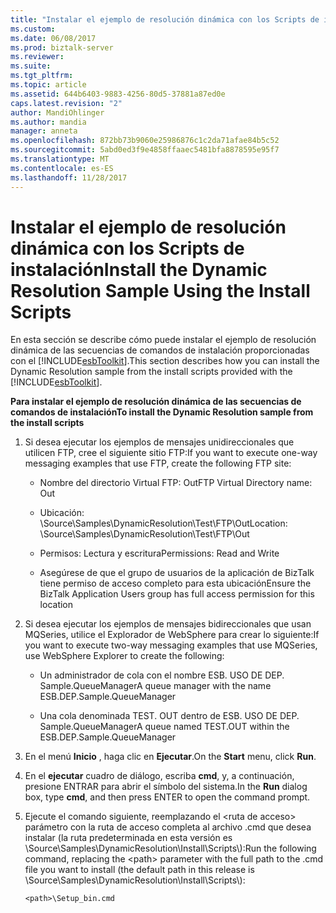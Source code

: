 ```yaml
---
title: "Instalar el ejemplo de resolución dinámica con los Scripts de instalación | Documentos de Microsoft"
ms.custom: 
ms.date: 06/08/2017
ms.prod: biztalk-server
ms.reviewer: 
ms.suite: 
ms.tgt_pltfrm: 
ms.topic: article
ms.assetid: 644b6403-9883-4256-80d5-37881a87ed0e
caps.latest.revision: "2"
author: MandiOhlinger
ms.author: mandia
manager: anneta
ms.openlocfilehash: 872bb73b9060e25986876c1c2da71afae84b5c52
ms.sourcegitcommit: 5abd0ed3f9e4858ffaaec5481bfa8878595e95f7
ms.translationtype: MT
ms.contentlocale: es-ES
ms.lasthandoff: 11/28/2017
---
```

# <a name="install-the-dynamic-resolution-sample-using-the-install-scripts"></a><span data-ttu-id="92ea1-102">Instalar el ejemplo de resolución dinámica con los Scripts de instalación</span><span class="sxs-lookup"><span data-stu-id="92ea1-102">Install the Dynamic Resolution Sample Using the Install Scripts</span></span>
<span data-ttu-id="92ea1-103">En esta sección se describe cómo puede instalar el ejemplo de resolución dinámica de las secuencias de comandos de instalación proporcionadas con el [!INCLUDE[esbToolkit](../includes/esbtoolkit-md.md)].</span><span class="sxs-lookup"><span data-stu-id="92ea1-103">This section describes how you can install the Dynamic Resolution sample from the install scripts provided with the [!INCLUDE[esbToolkit](../includes/esbtoolkit-md.md)].</span></span>  
  
 <span data-ttu-id="92ea1-104">**Para instalar el ejemplo de resolución dinámica de las secuencias de comandos de instalación**</span><span class="sxs-lookup"><span data-stu-id="92ea1-104">**To install the Dynamic Resolution sample from the install scripts**</span></span>  
  
1.  <span data-ttu-id="92ea1-105">Si desea ejecutar los ejemplos de mensajes unidireccionales que utilicen FTP, cree el siguiente sitio FTP:</span><span class="sxs-lookup"><span data-stu-id="92ea1-105">If you want to execute one-way messaging examples that use FTP, create the following FTP site:</span></span>  
  
    -   <span data-ttu-id="92ea1-106">Nombre del directorio Virtual FTP: Out</span><span class="sxs-lookup"><span data-stu-id="92ea1-106">FTP Virtual Directory name: Out</span></span>  
  
    -   <span data-ttu-id="92ea1-107">Ubicación: \Source\Samples\DynamicResolution\Test\FTP\Out</span><span class="sxs-lookup"><span data-stu-id="92ea1-107">Location: \Source\Samples\DynamicResolution\Test\FTP\Out</span></span>  
  
    -   <span data-ttu-id="92ea1-108">Permisos: Lectura y escritura</span><span class="sxs-lookup"><span data-stu-id="92ea1-108">Permissions: Read and Write</span></span>  
  
    -   <span data-ttu-id="92ea1-109">Asegúrese de que el grupo de usuarios de la aplicación de BizTalk tiene permiso de acceso completo para esta ubicación</span><span class="sxs-lookup"><span data-stu-id="92ea1-109">Ensure the BizTalk Application Users group has full access permission for this location</span></span>  
  
2.  <span data-ttu-id="92ea1-110">Si desea ejecutar los ejemplos de mensajes bidireccionales que usan MQSeries, utilice el Explorador de WebSphere para crear lo siguiente:</span><span class="sxs-lookup"><span data-stu-id="92ea1-110">If you want to execute two-way messaging examples that use MQSeries, use WebSphere Explorer to create the following:</span></span>  
  
    -   <span data-ttu-id="92ea1-111">Un administrador de cola con el nombre ESB. USO DE DEP. Sample.QueueManager</span><span class="sxs-lookup"><span data-stu-id="92ea1-111">A queue manager with the name ESB.DEP.Sample.QueueManager</span></span>  
  
    -   <span data-ttu-id="92ea1-112">Una cola denominada TEST. OUT dentro de ESB. USO DE DEP. Sample.QueueManager</span><span class="sxs-lookup"><span data-stu-id="92ea1-112">A queue named TEST.OUT within the ESB.DEP.Sample.QueueManager</span></span>  
  
3.  <span data-ttu-id="92ea1-113">En el menú **Inicio** , haga clic en **Ejecutar**.</span><span class="sxs-lookup"><span data-stu-id="92ea1-113">On the **Start** menu, click **Run**.</span></span>  
  
4.  <span data-ttu-id="92ea1-114">En el **ejecutar** cuadro de diálogo, escriba **cmd**, y, a continuación, presione ENTRAR para abrir el símbolo del sistema.</span><span class="sxs-lookup"><span data-stu-id="92ea1-114">In the **Run** dialog box, type **cmd**, and then press ENTER to open the command prompt.</span></span>  
  
5.  <span data-ttu-id="92ea1-115">Ejecute el comando siguiente, reemplazando el \<ruta de acceso\> parámetro con la ruta de acceso completa al archivo .cmd que desea instalar (la ruta predeterminada en esta versión es \Source\Samples\DynamicResolution\Install\Scripts\\):</span><span class="sxs-lookup"><span data-stu-id="92ea1-115">Run the following command, replacing the \<path\> parameter with the full path to the .cmd file you want to install (the default path in this release is \Source\Samples\DynamicResolution\Install\Scripts\\):</span></span>  
  
    ```  
    <path>\Setup_bin.cmd  
    ```